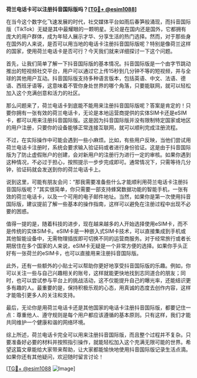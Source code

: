 **荷兰电话卡可以注册抖音国际版吗？[[TG💪+ @esim1088](https://t.me/s/esim1088)]**

在当今这个数字化飞速发展的时代，社交媒体平台如雨后春笋般涌现，而抖音国际版（TikTok）无疑是其中最耀眼的一颗明星。无论是在国内还是国外，它都拥有庞大的用户群体，成为年轻人展示才华、分享生活的热门选择。然而，对于那些身在国外的人来说，是否可以用当地的电话卡注册抖音国际版呢？特别是像荷兰这样的国家，使用荷兰电话卡是否可行？今天我们就来详细探讨一下这个问题。

首先，让我们简单了解一下抖音国际版的基本情况。抖音国际版是一个由字节跳动推出的短视频社交平台，用户可以通过它上传15秒到几分钟不等的短视频，并与全球的其他用户互动。抖音国际版支持多种语言版本，包括英语、中文、法语、德语、西班牙语等，这意味着不管你身处世界的哪个角落，只要能联网，就可以轻松加入这个充满创意和活力的社区。

那么问题来了，荷兰电话卡到底能不能用来注册抖音国际版呢？答案是肯定的！只要你拥有一张有效的荷兰电话卡，无论是本地运营商提供的实体SIM卡还是eSIM卡，都可以用来注册抖音国际版。这是因为抖音国际版并没有限制特定国家或地区的用户注册，只要你的设备能够正常连接互联网，就可以顺利完成注册流程。

不过，在实际操作中可能会遇到一些小麻烦。比如，有些用户反映，当他们尝试用荷兰电话卡注册时，系统会要求输入验证码或者进行身份验证。这是由于抖音国际版为了防止虚假账户的创建，会对新用户的注册行为进行一定的审核。如果你遇到这种情况，不必过于担心，按照提示一步步完成即可。通常情况下，只需等待几分钟，验证码就会发送到你的荷兰电话卡上。

说到这里，可能有朋友会问：“那我需要准备些什么才能顺利用荷兰电话卡注册抖音国际版呢？”其实很简单，你只需要一部支持蜂窝数据功能的智能手机，一张有效的荷兰电话卡，以及一个可用的电子邮件地址。当然，如果你是第一次使用抖音国际版，建议提前了解一些基本的操作指南，这样可以避免在注册过程中出现不必要的困惑。

值得一提的是，随着科技的进步，现在越来越多的人开始选择使用eSIM卡，而不是传统的实体SIM卡。eSIM卡是一种嵌入式SIM卡技术，可以直接集成到手机或其他智能设备中，无需物理插拔即可切换不同的运营商服务。对于经常旅行或者长期居住在多个国家的人来说，eSIM卡无疑是一个非常方便的选择。如果你手头正好有一张荷兰的eSIM卡，也可以直接用来注册抖音国际版。

此外，还有一些额外的小贴士可以帮助你更好地享受抖音国际版的乐趣。例如，你可以关注一些与自己兴趣相关的账号，这样就能更快地找到志同道合的朋友；同时，也可以尝试参与平台上的挑战活动，这不仅能提升自己的曝光率，还能结识更多有趣的人。最重要的是，保持积极乐观的心态，用真诚的态度去创作内容，这样才能吸引更多人的关注和支持。

最后，无论你是用荷兰电话卡还是其他国家的电话卡注册抖音国际版，都要记住一点：尊重他人、遵守规则是每个用户都应该遵循的基本原则。只有这样，我们才能共同维护一个健康和谐的网络环境。

综上所述，荷兰电话卡完全可以用来注册抖音国际版，而且整个过程并不复杂。只要准备好必要的材料并按照指引操作，就能轻松加入这个充满无限可能的世界。希望这篇文章能给大家带来帮助，让大家都能愉快地使用抖音国际版记录生活点滴。如果你还有其他疑问，欢迎随时留言讨论！

[[TG💪+ @esim1088](https://t.me/s/esim1088) ![Image](https://i.postimg.cc/4NQfJmqS/Snipaste-2025-05-13-00-14-12.png)]